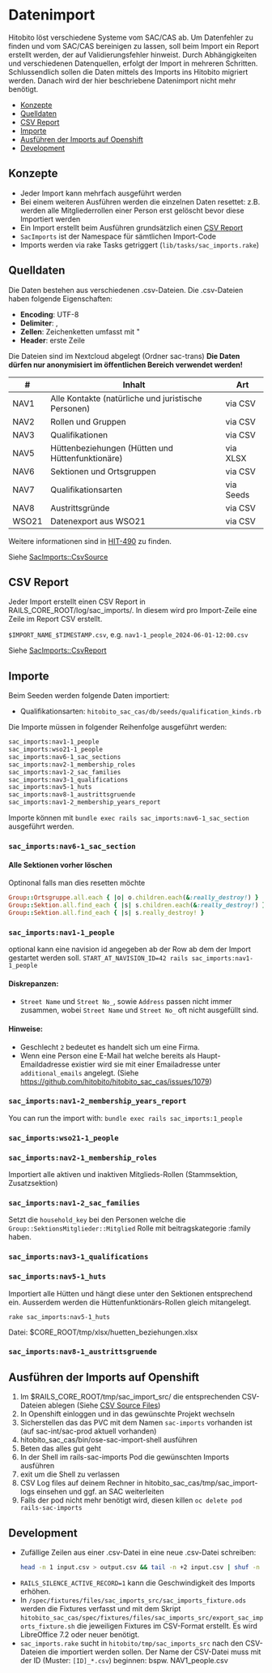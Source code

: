 # Datenimport

Hitobito löst verschiedene Systeme vom SAC/CAS ab. Um Datenfehler zu finden und vom SAC/CAS bereinigen zu lassen, soll
beim Import ein Report erstellt werden, der auf Validierungsfehler hinweist. Durch Abhängigkeiten und verschiedenen
Datenquellen, erfolgt der Import in mehreren Schritten. Schlussendlich sollen die Daten mittels des Imports ins
Hitobito migriert werden. Danach wird der hier beschriebene Datenimport nicht mehr benötigt.

* [Konzepte](#Konzepte)
* [Quelldaten](#Quelldaten)
* [CSV Report](#CSV-Report)
* [Importe](#Importe)
* [Ausführen der Imports auf Openshift](#Ausführen-der-Imports-auf-Openshift)
* [Development](#Development)

## Konzepte

- Jeder Import kann mehrfach ausgeführt werden
- Bei einem weiteren Ausführen werden die einzelnen Daten resettet: z.B. werden alle Mitgliederrollen einer Person erst gelöscht bevor diese Importiert werden
- Ein Import erstellt beim Ausführen grundsätzlich einen [CSV Report](#CSV-Report)
- `SacImports` ist der Namespace für sämtlichen Import-Code
- Imports werden via rake Tasks getriggert (`lib/tasks/sac_imports.rake`)

## Quelldaten

Die Daten bestehen aus verschiedenen .csv-Dateien. Die .csv-Dateien haben folgende Eigenschaften:

- **Encoding**: UTF-8
- **Delimiter**: ,
- **Zellen**: Zeichenketten umfasst mit "
- **Header**: erste Zeile

Die Dateien sind im Nextcloud abgelegt (Ordner sac-trans) **Die Daten dürfen nur anonymisiert im öffentlichen Bereich verwendet werden!**

| #     | Inhalt                                               | Art       |
|-------|------------------------------------------------------|-----------|
| NAV1  | Alle Kontakte (natürliche und juristische Personen)  | via CSV   |
| NAV2  | Rollen und Gruppen                                   | via CSV   |
| NAV3  | Qualifikationen                                      | via CSV   |
| NAV5  | Hüttenbeziehungen (Hütten und Hüttenfunktionäre)     | via XLSX  |
| NAV6  | Sektionen und Ortsgruppen                            | via CSV   |
| NAV7  | Qualifikationsarten                                  | via Seeds |
| NAV8  | Austrittsgründe                                      | via CSV   |
| WSO21 | Datenexport aus WSO21                                | via CSV   |

Weitere informationen sind in [HIT-490](https://saccas.atlassian.net/browse/HIT-490) zu finden.

Siehe [SacImports::CsvSource](../app/domain/sac_imports/csv_source.rb)

## CSV Report

Jeder Import erstellt einen CSV Report in RAILS_CORE_ROOT/log/sac_imports/. In diesem wird pro Import-Zeile eine Zeile im Report CSV erstellt.

`$IMPORT_NAME_$TIMESTAMP.csv`, e.g. `nav1-1_people_2024-06-01-12:00.csv`

Siehe [SacImports::CsvReport](../app/domain/sac_imports/csv_report.rb)

## Importe

Beim Seeden werden folgende Daten importiert:

- Qualifikationsarten: `hitobito_sac_cas/db/seeds/qualification_kinds.rb`

Die Importe müssen in folgender Reihenfolge ausgeführt werden:

```txt
sac_imports:nav1-1_people
sac_imports:wso21-1_people
sac_imports:nav6-1_sac_sections
sac_imports:nav2-1_membership_roles
sac_imports:nav1-2_sac_families
sac_imports:nav3-1_qualifications
sac_imports:nav5-1_huts
sac_imports:nav8-1_austrittsgruende
sac_imports:nav1-2_membership_years_report
```

Importe können mit `bundle exec rails sac_imports:nav6-1_sac_section` ausgeführt werden.

### `sac_imports:nav6-1_sac_section`

#### Alle Sektionen vorher löschen

Optinonal falls man dies resetten möchte

```ruby
Group::Ortsgruppe.all.each { |o| o.children.each(&:really_destroy!) }
Group::Sektion.all.find_each { |s| s.children.each(&:really_destroy!) }
Group::Sektion.all.find_each { |s| s.really_destroy! }
```

### `sac_imports:nav1-1_people`

optional kann eine navision id angegeben ab der Row ab dem der Import gestartet werden soll.
`START_AT_NAVISION_ID=42 rails sac_imports:nav1-1_people`

#### Diskrepanzen:

- `Street Name` und `Street No_`, sowie `Address` passen nicht immer zusammen, wobei `Street Name` und `Street No_` oft nicht ausgefüllt sind.

#### Hinweise:

- Geschlecht `2` bedeutet es handelt sich um eine Firma.
- Wenn eine Person eine E-Mail hat welche bereits als Haupt-Emaildadresse existier wird sie mit einer Emailadresse unter
  `additional_emails` angelegt. (Siehe <https://github.com/hitobito/hitobito_sac_cas/issues/1079>)


### `sac_imports:nav1-2_membership_years_report`

You can run the import with: `bundle exec rails sac_imports:1_people`

### `sac_imports:wso21-1_people`

### `sac_imports:nav2-1_membership_roles`

Importiert alle aktiven und inaktiven Mitglieds-Rollen (Stammsektion, Zusatzsektion)

### `sac_imports:nav1-2_sac_families`

Setzt die `household_key` bei den Personen welche die `Group::SektionsMitglieder::Mitglied` Rolle mit beitragskategorie
:family haben.

### `sac_imports:nav3-1_qualifications`

### `sac_imports:nav5-1_huts`

Importiert alle Hütten und hängt diese unter den Sektionen entsprechend ein. Ausserdem werden die Hüttenfunktionärs-Rollen gleich mitangelegt.

`rake sac_imports:nav5-1_huts`

Datei: $CORE_ROOT/tmp/xlsx/huetten_beziehungen.xlsx

### `sac_imports:nav8-1_austrittsgruende`

## Ausführen der Imports auf Openshift

1. Im $RAILS_CORE_ROOT/tmp/sac_import_src/ die entsprechenden CSV-Dateien ablegen (Siehe [CSV Source Files](#csv-source-files))
1. In Openshift einloggen und in das gewünschte Projekt wechseln
1. Sicherstellen das das PVC mit dem Namen `sac-imports` vorhanden ist (auf sac-int/sac-prod aktuell vorhanden)
1. hitobito_sac_cas/bin/ose-sac-import-shell ausführen
1. Beten das alles gut geht
1. In der Shell im rails-sac-imports Pod die gewünschten Imports ausführen
1. exit um die Shell zu verlassen
1. CSV Log files auf deinem Rechner in hitobito_sac_cas/tmp/sac_import-logs einsehen und ggf. an SAC weiterleiten
1. Falls der pod nicht mehr benötigt wird, diesen killen `oc delete pod rails-sac-imports`

## Development

- Zufällige Zeilen aus einer .csv-Datei in eine neue .csv-Datei schreiben:
  ```bash
  head -n 1 input.csv > output.csv && tail -n +2 input.csv | shuf -n 2000 >> output.csv
  ```
- `RAILS_SILENCE_ACTIVE_RECORD=1` kann die Geschwindigkeit des Imports erhöhen.
- In `/spec/fixtures/files/sac_imports_src/sac_imports_fixture.ods` werden die Fixtures verfasst und mit dem Skript `hitobito_sac_cas/spec/fixtures/files/sac_imports_src/export_sac_imports_fixture.sh` die jeweiligen Fixtures im CSV-Format erstellt. Es wird LibreOffice 7.2 oder neuer benötigt.
- `sac_imports.rake` sucht in `hitobito/tmp/sac_imports_src` nach den CSV-Dateien die importiert werden sollen. Der Name der CSV-Datei muss mit der ID (Muster: `[ID]_*.csv`) beginnen: bspw. NAV1_people.csv
